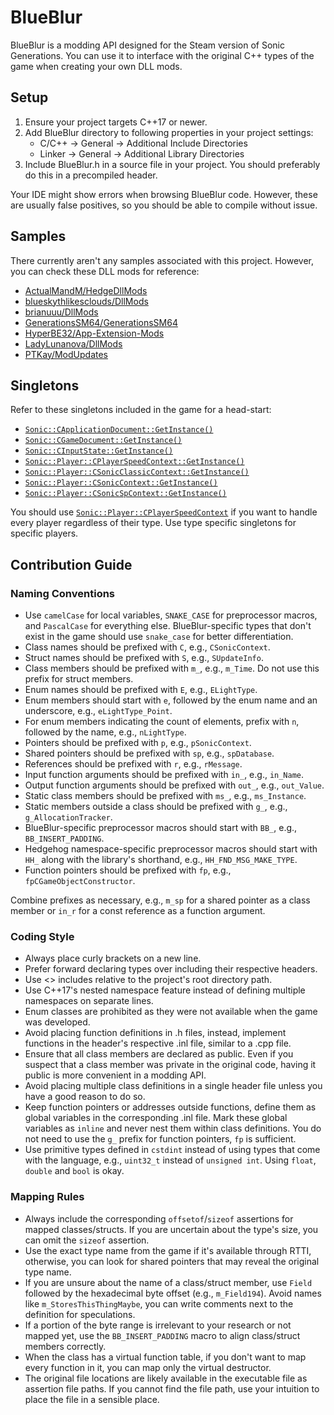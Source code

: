 # BlueBlur

BlueBlur is a modding API designed for the Steam version of Sonic Generations. You can use it to interface with the original C++ types of the game when creating your own DLL mods.

## Setup

1. Ensure your project targets C++17 or newer.
2. Add BlueBlur directory to following properties in your project settings:
    * C/C++ -> General -> Additional Include Directories
    * Linker -> General -> Additional Library Directories
3. Include BlueBlur.h in a source file in your project. You should preferably do this in a precompiled header.

Your IDE might show errors when browsing BlueBlur code. However, these are usually false positives, so you should be able to compile without issue.

## Samples

There currently aren't any samples associated with this project. However, you can check these DLL mods for reference:

* [ActualMandM/HedgeDllMods](https://github.com/ActualMandM/HedgeDllMods)
* [blueskythlikesclouds/DllMods](https://github.com/blueskythlikesclouds/DllMods)
* [brianuuu/DllMods](https://github.com/brianuuu/DllMods)
* [GenerationsSM64/GenerationsSM64](https://github.com/GenerationsSM64/GenerationsSM64)
* [HyperBE32/App-Extension-Mods](https://github.com/HyperBE32/App-Extension-Mods)
* [LadyLunanova/DllMods](https://github.com/LadyLunanova/DllMods)
* [PTKay/ModUpdates](https://github.com/PTKay/ModUpdates)

## Singletons

Refer to these singletons included in the game for a head-start:

* [`Sonic::CApplicationDocument::GetInstance()`](https://github.com/blueskythlikesclouds/BlueBlur/blob/master/Sonic/System/ApplicationDocument.h)
* [`Sonic::CGameDocument::GetInstance()`](https://github.com/blueskythlikesclouds/BlueBlur/blob/master/Sonic/System/GameDocument.h)
* [`Sonic::CInputState::GetInstance()`](https://github.com/blueskythlikesclouds/BlueBlur/blob/master/Sonic/System/InputState.h)
* [`Sonic::Player::CPlayerSpeedContext::GetInstance()`](https://github.com/blueskythlikesclouds/BlueBlur/blob/master/Sonic/Player/Character/Speed/PlayerSpeedContext.h)
* [`Sonic::Player::CSonicClassicContext::GetInstance()`](https://github.com/blueskythlikesclouds/BlueBlur/blob/master/Sonic/Player/Character/SonicClassic/SonicClassicContext.h)
* [`Sonic::Player::CSonicContext::GetInstance()`](https://github.com/blueskythlikesclouds/BlueBlur/blob/master/Sonic/Player/Character/Sonic/SonicContext.h)
* [`Sonic::Player::CSonicSpContext::GetInstance()`](https://github.com/blueskythlikesclouds/BlueBlur/blob/master/Sonic/Player/Character/SonicSp/SonicSpContext.h)

You should use [`Sonic::Player::CPlayerSpeedContext`](https://github.com/blueskythlikesclouds/BlueBlur/blob/master/Sonic/Player/Character/Speed/PlayerSpeedContext.h) if you want to handle every player regardless of their type. Use type specific singletons for specific players. 

## Contribution Guide

### Naming Conventions

- Use `camelCase` for local variables, `SNAKE_CASE` for preprocessor macros, and `PascalCase` for everything else. BlueBlur-specific types that don't exist in the game should use `snake_case` for better differentiation.
- Class names should be prefixed with `C`, e.g., `CSonicContext`.
- Struct names should be prefixed with `S`, e.g., `SUpdateInfo`.
- Class members should be prefixed with `m_`, e.g., `m_Time`. Do not use this prefix for struct members.
- Enum names should be prefixed with `E`, e.g., `ELightType`.
- Enum members should start with `e`, followed by the enum name and an underscore, e.g., `eLightType_Point`.
- For enum members indicating the count of elements, prefix with `n`, followed by the name, e.g., `nLightType`.
- Pointers should be prefixed with `p`, e.g., `pSonicContext`.
- Shared pointers should be prefixed with `sp`, e.g., `spDatabase`.
- References should be prefixed with `r`, e.g., `rMessage`.
- Input function arguments should be prefixed with `in_`, e.g., `in_Name`.
- Output function arguments should be prefixed with `out_`, e.g., `out_Value`.
- Static class members should be prefixed with `ms_`, e.g., `ms_Instance`.
- Static members outside a class should be prefixed with `g_`, e.g., `g_AllocationTracker`.
- BlueBlur-specific preprocessor macros should start with `BB_`, e.g., `BB_INSERT_PADDING`.
- Hedgehog namespace-specific preprocessor macros should start with `HH_` along with the library's shorthand, e.g., `HH_FND_MSG_MAKE_TYPE`.
- Function pointers should be prefixed with `fp`, e.g., `fpCGameObjectConstructor`.

Combine prefixes as necessary, e.g., `m_sp` for a shared pointer as a class member or `in_r` for a const reference as a function argument.

### Coding Style

- Always place curly brackets on a new line.
- Prefer forward declaring types over including their respective headers.
- Use <> includes relative to the project's root directory path.
- Use C++17's nested namespace feature instead of defining multiple namespaces on separate lines.
- Enum classes are prohibited as they were not available when the game was developed.
- Avoid placing function definitions in .h files, instead, implement functions in the header's respective .inl file, similar to a .cpp file.
- Ensure that all class members are declared as public. Even if you suspect that a class member was private in the original code, having it public is more convenient in a modding API.
- Avoid placing multiple class definitions in a single header file unless you have a good reason to do so.
- Keep function pointers or addresses outside functions, define them as global variables in the corresponding .inl file. Mark these global variables as `inline` and never nest them within class definitions. You do not need to use the `g_` prefix for function pointers, `fp` is sufficient.
- Use primitive types defined in `cstdint` instead of using types that come with the language, e.g., `uint32_t` instead of `unsigned int`. Using `float`, `double` and `bool` is okay.

### Mapping Rules

- Always include the corresponding `offsetof`/`sizeof` assertions for mapped classes/structs. If you are uncertain about the type's size, you can omit the `sizeof` assertion.
- Use the exact type name from the game if it's available through RTTI, otherwise, you can look for shared pointers that may reveal the original type name.
- If you are unsure about the name of a class/struct member, use `Field` followed by the hexadecimal byte offset (e.g., `m_Field194`). Avoid names like `m_StoresThisThingMaybe`, you can write comments next to the definition for speculations.
- If a portion of the byte range is irrelevant to your research or not mapped yet, use the `BB_INSERT_PADDING` macro to align class/struct members correctly.
- When the class has a virtual function table, if you don't want to map every function in it, you can map only the virtual destructor.
- The original file locations are likely available in the executable file as assertion file paths. If you cannot find the file path, use your intuition to place the file in a sensible place.
